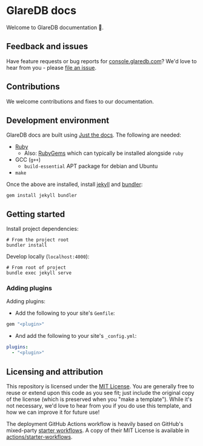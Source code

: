 # GlareDB docs

Welcome to GlareDB documentation 👋.

## Feedback and issues

Have feature requests or bug reports for [console.glaredb.com]? We'd love to
hear from you - please [file an issue].

## Contributions

We welcome contributions and fixes to our documentation.

## Development environment

GlareDB docs are built using [Just the docs]. The following are needed:

- [Ruby]
  - Also: [RubyGems] which can typically be installed alongside `ruby`
- GCC (`g++`)
  - `build-essential` APT package for debian and Ubuntu
- `make`

Once the above are installed, install [jekyll] and [bundler]:

```console
gem install jekyll bundler
```

## Getting started

Install project dependencies:

```console
# From the project root
bundler install
```

Develop locally (`localhost:4000`):

```console
# From root of project
bundle exec jekyll serve
```

### Adding plugins

Adding plugins:

- Add the following to your site's `Gemfile`:

```ruby
gem "<plugin>"
```

- And add the following to your site's `_config.yml`:

```yaml
plugins:
  - "<plugin>"
```

## Licensing and attribution

This repository is licensed under the [MIT License]. You are generally free to
reuse or extend upon this code as you see fit; just include the original copy of
the license (which is preserved when you "make a template"). While it's not
necessary, we'd love to hear from you if you do use this template, and how we
can improve it for future use!

The deployment GitHub Actions workflow is heavily based on GitHub's mixed-party
[starter workflows]. A copy of their MIT License is available in
[actions/starter-workflows].

<!-- Links -->
[console.glaredb.com]: https://console.glaredb.com
[file an issue]: https://github.com/GlareDB/glaredb.github.io/issues
[Just the docs]: https://just-the-docs.github.io/just-the-docs/
[Ruby]: https://www.ruby-lang.org/en/documentation/installation/
[RubyGems]: https://rubygems.org/
[jekyll]: https://jekyllrb.com
[bundler]: https://bundler.io
[MIT License]: https://en.wikipedia.org/wiki/MIT_License
[starter workflows]: https://github.com/actions/starter-workflows/blob/main/pages/jekyll.yml
[actions/starter-workflows]: https://github.com/actions/starter-workflows/blob/main/LICENSE
